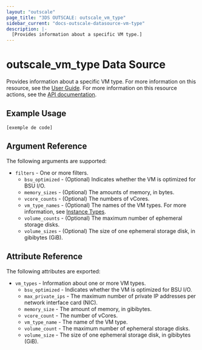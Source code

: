 ```yaml
---
layout: "outscale"
page_title: "3DS OUTSCALE: outscale_vm_type"
sidebar_current: "docs-outscale-datasource-vm-type"
description: |-
  [Provides information about a specific VM type.]
---
```


# outscale_vm_type Data Source

Provides information about a specific VM type.
For more information on this resource, see the [User Guide](https://wiki.outscale.net/display/EN/Instance+Types).
For more information on this resource actions, see the [API documentation](https://docs-beta.outscale.com/#readvmtypes).

## Example Usage

```hcl
[exemple de code]
```

## Argument Reference

The following arguments are supported:

* `filters` - One or more filters.
  * `bsu_optimized` - (Optional) Indicates whether the VM is optimized for BSU I/O.
  * `memory_sizes` - (Optional) The amounts of memory, in bytes.
  * `vcore_counts` - (Optional) The numbers of vCores.
  * `vm_type_names` - (Optional) The names of the VM types. For more information, see [Instance Types](https://wiki.outscale.net/display/EN/Instance+Types).
  * `volume_counts` - (Optional) The maximum number of ephemeral storage disks.
  * `volume_sizes` - (Optional) The size of one ephemeral storage disk, in gibibytes (GiB).

## Attribute Reference

The following attributes are exported:

* `vm_types` - Information about one or more VM types.
  * `bsu_optimized` - Indicates whether the VM is optimized for BSU I/O.
  * `max_private_ips` - The maximum number of private IP addresses per network interface card (NIC).
  * `memory_size` - The amount of memory, in gibibytes.
  * `vcore_count` - The number of vCores.
  * `vm_type_name` - The name of the VM type.
  * `volume_count` - The maximum number of ephemeral storage disks.
  * `volume_size` - The size of one ephemeral storage disk, in gibibytes (GiB).
